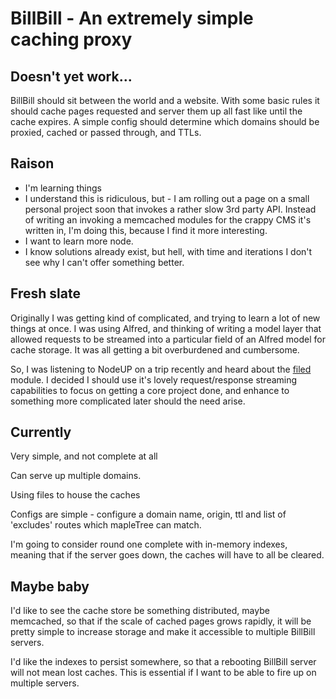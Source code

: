 # BillBill - An extremely simple caching proxy
## Doesn't yet work...

BillBill should sit between the world and a website.  With some basic rules it should cache pages requested and server them up all fast like until the cache expires. A simple config should determine which domains should be proxied, cached or passed through, and TTLs.

## Raison
+ I'm learning things
+ I understand this is ridiculous, but - I am rolling out a page on a small personal project soon that invokes a rather slow 3rd party API.  Instead of writing an invoking a memcached modules for the crappy CMS it's written in, I'm doing this, because I find it more interesting.
+ I want to learn more node.
+ I know solutions already exist, but hell, with time and iterations I don't see why I can't offer something better.

## Fresh slate
Originally I was getting kind of complicated, and trying to learn a lot of new things at once.  I was using Alfred, and thinking of writing a model layer that allowed requests to be streamed into a particular field of an Alfred model for cache storage.  It was all getting a bit overburdened and cumbersome.

So, I was listening to NodeUP on a trip recently and heard about the [filed](https://github.com/mikeal/filed) module.  I decided I should use it's lovely request/response streaming capabilities to focus on getting a core project done, and enhance to something more complicated later should the need arise.

## Currently
Very simple, and not complete at all

Can serve up multiple domains.

Using files to house the caches

Configs are simple - configure a domain name, origin, ttl and list of 'excludes' routes which mapleTree can match.

I'm going to consider round one complete with in-memory indexes, meaning that if the server goes down, the caches will have to all be cleared.

## Maybe baby
I'd like to see the cache store be something distributed, maybe memcached, so that if the scale of cached pages grows rapidly, it will be pretty simple to increase storage and make it accessible to multiple BillBill servers.

I'd like the indexes to persist somewhere, so that a rebooting BillBill server will not mean lost caches.  This is essential if I want to be able to fire up on multiple servers.